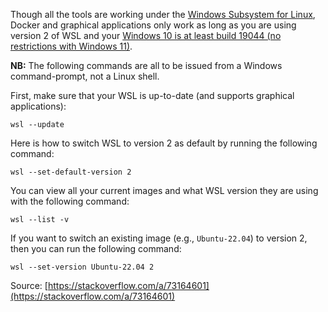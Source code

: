 Though all the tools are working under the [Windows Subsystem for Linux](https://learn.microsoft.com/en-us/windows/wsl/), 
Docker and graphical applications only work as long as you are using version 2 of 
WSL and your [Windows 10 is at least build 19044 (no restrictions with 
Windows 11)](https://learn.microsoft.com/en-us/windows/wsl/tutorials/gui-apps).

**NB:** The following commands are all to be issued from a Windows command-prompt,
not a Linux shell.

First, make sure that your WSL is up-to-date (and supports graphical applications):

```
wsl --update
```

Here is how to switch WSL to version 2 as default by running the following
command:

```
wsl --set-default-version 2
```

You can view all your current images and what WSL version they are using
with the following command:

```
wsl --list -v
```

If you want to switch an existing image (e.g., `Ubuntu-22.04`) to version 2,
then you can run the following command:

```
wsl --set-version Ubuntu-22.04 2
```

Source: [https://stackoverflow.com/a/73164601](https://stackoverflow.com/a/73164601)
